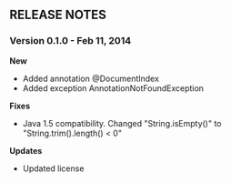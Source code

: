 ## RELEASE NOTES

### Version 0.1.0 - Feb 11, 2014

**New**

- Added annotation @DocumentIndex
- Added exception AnnotationNotFoundException

**Fixes**

- Java 1.5 compatibility. Changed "String.isEmpty()" to "String.trim().length() < 0"

**Updates**

- Updated license

